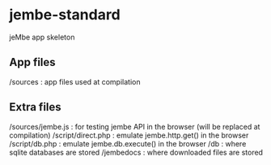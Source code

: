 jembe-standard
==============

jeMbe app skeleton

App files
---------
/sources : app files used at compilation

Extra files
-------------------
/sources/jembe.js : for testing jembe API in the browser (will be replaced at compilation)
/script/direct.php : emulate jembe.http.get() in the browser
/script/db.php : emulate jembe.db.execute() in the browser
/db : where sqlite databases are stored
/jembedocs : where downloaded files are stored